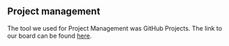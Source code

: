 
## Project management

The tool we used for Project Management was GitHub Projects. The link to our board can be found [here](https://github.com/orgs/FEUP-LEIC-ES-2022-23/projects/1).
